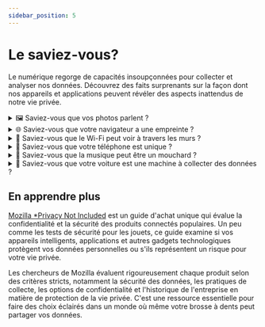 ```yaml
---
sidebar_position: 5
---
```


# Le saviez-vous?

Le numérique regorge de capacités insoupçonnées pour collecter et analyser nos données. Découvrez des faits surprenants sur la façon dont nos appareils et applications peuvent révéler des aspects inattendus de notre vie privée.

<details>
<summary>🖼️ Saviez-vous que vos photos parlent ?</summary>

Chaque photo numérique contient des métadonnées EXIF qui racontent son histoire : la date, l'heure, le modèle d'appareil utilisé, et souvent même les coordonnées GPS exactes de la prise de vue. Ces informations restent attachées à la photo quand vous la partagez, sauf si vous les supprimez explicitement.

[Source](https://en.wikipedia.org/wiki/Exif)

</details>

<details>
<summary>🌐 Saviez-vous que votre navigateur a une empreinte ?</summary>

La combinaison de votre navigateur, système d'exploitation, extensions installées, et même la liste de vos polices de caractères crée une «empreinte de navigateur» souvent unique. Sur des millions d'utilisateurs, il est rare que deux personnes aient exactement la même configuration.

[Source](https://amiunique.org)

</details>

<details>
<summary>📶 Saviez-vous que le Wi-Fi peut voir à travers les murs ?</summary>

Les fluctuations des signaux Wi-Fi peuvent être utilisées pour détecter les mouvements dans une pièce, même à travers les murs. Cette technique, appelée «Wi-Fi sensing», peut déterminer le nombre de personnes présentes et leurs déplacements, uniquement en analysant les perturbations du signal Wi-Fi.

[Source](https://www.technologyreview.com/2024/02/27/1088154/wifi-sensing-tracking-movements/)

</details>

<details>
<summary>📱 Saviez-vous que votre téléphone est unique ?</summary>

L'accéléromètre de votre téléphone a de minuscules imperfections de fabrication qui le rendent unique, comme une empreinte digitale. Ces variations microscopiques peuvent être utilisées pour identifier et tracer votre appareil, même si vous désactivez le GPS et changez votre adresse IP.

[Source](https://www.cs.umd.edu/~nirupam/images/2_publication/papers/AccelPrint_NDSS14_nirupam.pdf)

</details>

<details>
<summary>🎵 Saviez-vous que la musique peut être un mouchard ?</summary>

Des fréquences ultrasonores inaudibles peuvent être cachées dans la musique ou les publicités. Ces «balises audio» permettent aux applications d'identifier ce que vous écoutez, où vous êtes, et même de communiquer entre appareils sans que vous ne vous en rendiez compte.

[Source](https://www.theverge.com/2016/3/18/11261000/ftc-silverpush-device-tracking-ftc-warnings)

</details>

<details>
<summary>🚗 Saviez-vous que votre voiture est une machine à collecter des données ?</summary>

Les voitures modernes sont les pires produits jamais évalués par Mozilla en matière de protection de la vie privée. Elles collectent une quantité massive de données personnelles : votre voix, votre localisation précise, vos habitudes de conduite, votre poids sur le siège, votre comportement avec votre téléphone, et même des données biométriques. La plupart des constructeurs se réservent le droit de vendre ces informations, de les partager avec des tiers, et même de les utiliser pour du marketing ciblé. Plus inquiétant encore : certains collectent des données sur votre orientation sexuelle, votre santé et votre génétique. Votre voiture en sait probablement plus sur vous que votre médecin !

[Source](https://foundation.mozilla.org/en/privacynotincluded/articles/its-official-cars-are-the-worst-product-category-we-have-ever-reviewed-for-privacy/)

</details>

## En apprendre plus

[Mozilla *Privacy Not Included](https://foundation.mozilla.org/en/privacynotincluded/) est un guide d'achat unique qui évalue la confidentialité et la sécurité des produits connectés populaires. Un peu comme les tests de sécurité pour les jouets, ce guide examine si vos appareils intelligents, applications et autres gadgets technologiques protègent vos données personnelles ou s'ils représentent un risque pour votre vie privée. 

Les chercheurs de Mozilla évaluent rigoureusement chaque produit selon des critères stricts, notamment la sécurité des données, les pratiques de collecte, les options de confidentialité et l'historique de l'entreprise en matière de protection de la vie privée. C'est une ressource essentielle pour faire des choix éclairés dans un monde où même votre brosse à dents peut partager vos données.